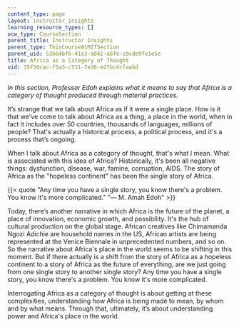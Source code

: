 ```yaml
---
content_type: page
layout: instructor_insights
learning_resource_types: []
ocw_type: CourseSection
parent_title: Instructor Insights
parent_type: ThisCourseAtMITSection
parent_uid: 53b64bf6-41e3-a041-a6fe-c0cde9fe1e5e
title: Africa as a Category of Thought
uid: 35f50cac-f5a3-c531-7e36-e27bc4cfaabd
---
```


_In this section, Professor Edoh explains what it means to say that Africa is a category of thought produced through material practices._

It’s strange that we talk about Africa as if it were a single place. How is it that we've come to talk about Africa as a thing, a place in the world, when in fact it includes over 50 countries, thousands of languages, millions of people? That's actually a historical process, a political process, and it's a process that’s ongoing.

When I talk about Africa as a category of thought, that's what I mean. What is associated with this idea of Africa? Historically, it's been all negative things: dysfunction, disease, war, famine, corruption, AIDS. The story of Africa as the "hopeless continent" has been the single story of Africa.

{{< quote "Any time you have a single story, you know there's a problem. You know it's more complicated." "— M. Amah Edoh" >}}

Today, there’s another narrative in which Africa is the future of the planet, a place of innovation, economic growth, and possibility. It's the hub of cultural production on the global stage. African creatives like Chimamanda Ngozi Adichie are household names in the US, African artists are being represented at the Venice Biennale in unprecedented numbers, and so on. So the narrative about Africa's place in the world seems to be shifting in this moment. But if there actually is a shift from the story of Africa as a hopeless continent to a story of Africa as the future of everything, are we just going from one single story to another single story? Any time you have a single story, you know there's a problem. You know it's more complicated.

Interrogating Africa as a category of thought is about getting at these complexities, understanding how Africa is being made to mean, by whom and by what means. Through that, ultimately, it’s about understanding power and Africa's place in the world.